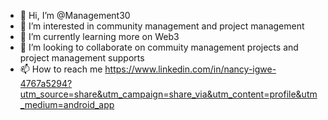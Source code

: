 - 👋 Hi, I’m @Management30
- 👀 I’m interested in community management and project management 
- 🌱 I’m currently learning more on Web3
- 💞️ I’m looking to collaborate on commuity management projects and project management supports 
- 📫 How to reach me 
https://www.linkedin.com/in/nancy-igwe-4767a5294?utm_source=share&utm_campaign=share_via&utm_content=profile&utm_medium=android_app
<!---
Management30/Management30 is a ✨ special ✨ repository because its `README.md` (this file) appears on your GitHub profile.
You can click the Preview link to take a look at your changes.
--->
